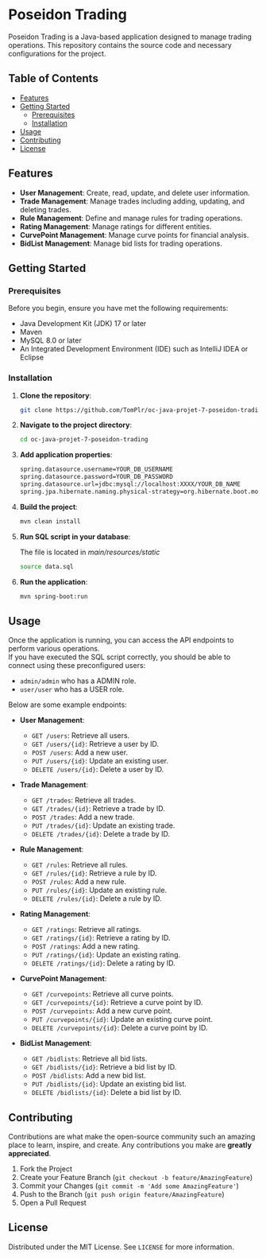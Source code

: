 # Poseidon Trading

Poseidon Trading is a Java-based application designed to manage trading operations. This repository contains the source code and necessary configurations for the project.

## Table of Contents

- [Features](#features)
- [Getting Started](#getting-started)
  - [Prerequisites](#prerequisites)
  - [Installation](#installation)
- [Usage](#usage)
- [Contributing](#contributing)
- [License](#license)

## Features

- **User Management**: Create, read, update, and delete user information.
- **Trade Management**: Manage trades including adding, updating, and deleting trades.
- **Rule Management**: Define and manage rules for trading operations.
- **Rating Management**: Manage ratings for different entities.
- **CurvePoint Management**: Manage curve points for financial analysis.
- **BidList Management**: Manage bid lists for trading operations.

## Getting Started

### Prerequisites

Before you begin, ensure you have met the following requirements:
- Java Development Kit (JDK) 17 or later
- Maven
- MySQL 8.0 or later
- An Integrated Development Environment (IDE) such as IntelliJ IDEA or Eclipse

### Installation

1. **Clone the repository**:
   ```sh
   git clone https://github.com/TomPlr/oc-java-projet-7-poseidon-trading.git
   
2. **Navigate to the project directory**:
   ```sh
   cd oc-java-projet-7-poseidon-trading
   
3. **Add application properties**:
   ```sh
   spring.datasource.username=YOUR_DB_USERNAME
   spring.datasource.password=YOUR_DB_PASSWORD
   spring.datasource.url=jdbc:mysql://localhost:XXXX/YOUR_DB_NAME
   spring.jpa.hibernate.naming.physical-strategy=org.hibernate.boot.model.naming.PhysicalNamingStrategyStandardImpl   
   
4. **Build the project**:
   ```sh
   mvn clean install
   
5. **Run SQL script in your database**:<br>

   The file is located in _main/resources/static_
   ```sh
   source data.sql

6. **Run the application**:
   ```sh
   mvn spring-boot:run
   
   
## Usage

Once the application is running, you can access the API endpoints to perform various operations. <br>
If you have executed the SQL script correctly, you should be able to connect using these preconfigured users:
- `admin/admin` who has a ADMIN role.
- `user/user` who has a USER role.

Below are some example endpoints:

- **User Management**:
  - `GET /users`: Retrieve all users.
  - `GET /users/{id}`: Retrieve a user by ID.
  - `POST /users`: Add a new user.
  - `PUT /users/{id}`: Update an existing user.
  - `DELETE /users/{id}`: Delete a user by ID.

- **Trade Management**:
  - `GET /trades`: Retrieve all trades.
  - `GET /trades/{id}`: Retrieve a trade by ID.
  - `POST /trades`: Add a new trade.
  - `PUT /trades/{id}`: Update an existing trade.
  - `DELETE /trades/{id}`: Delete a trade by ID.

- **Rule Management**:
  - `GET /rules`: Retrieve all rules.
  - `GET /rules/{id}`: Retrieve a rule by ID.
  - `POST /rules`: Add a new rule.
  - `PUT /rules/{id}`: Update an existing rule.
  - `DELETE /rules/{id}`: Delete a rule by ID.

- **Rating Management**:
  - `GET /ratings`: Retrieve all ratings.
  - `GET /ratings/{id}`: Retrieve a rating by ID.
  - `POST /ratings`: Add a new rating.
  - `PUT /ratings/{id}`: Update an existing rating.
  - `DELETE /ratings/{id}`: Delete a rating by ID.

- **CurvePoint Management**:
  - `GET /curvepoints`: Retrieve all curve points.
  - `GET /curvepoints/{id}`: Retrieve a curve point by ID.
  - `POST /curvepoints`: Add a new curve point.
  - `PUT /curvepoints/{id}`: Update an existing curve point.
  - `DELETE /curvepoints/{id}`: Delete a curve point by ID.

- **BidList Management**:
  - `GET /bidlists`: Retrieve all bid lists.
  - `GET /bidlists/{id}`: Retrieve a bid list by ID.
  - `POST /bidlists`: Add a new bid list.
  - `PUT /bidlists/{id}`: Update an existing bid list.
  - `DELETE /bidlists/{id}`: Delete a bid list by ID.

## Contributing

Contributions are what make the open-source community such an amazing place to learn, inspire, and create. Any contributions you make are **greatly appreciated**.

1. Fork the Project
2. Create your Feature Branch (`git checkout -b feature/AmazingFeature`)
3. Commit your Changes (`git commit -m 'Add some AmazingFeature'`)
4. Push to the Branch (`git push origin feature/AmazingFeature`)
5. Open a Pull Request

## License

Distributed under the MIT License. See `LICENSE` for more information.

